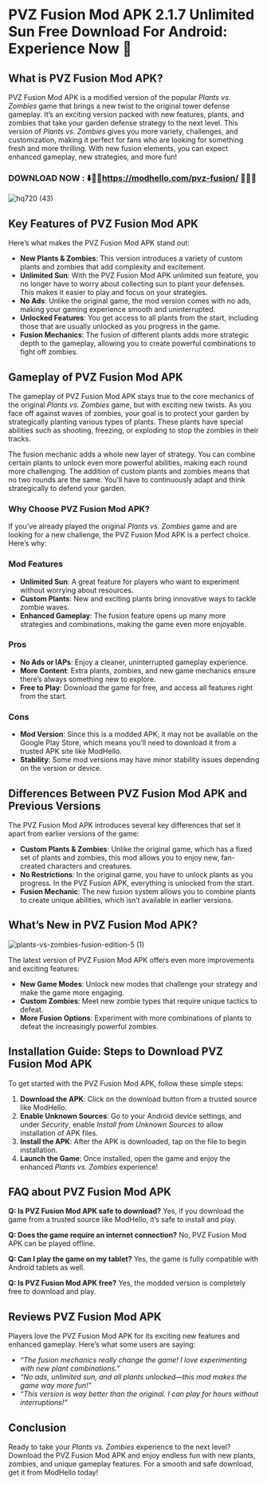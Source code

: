 # PVZ Fusion Mod APK 2.1.7 Unlimited Sun Free Download For Android: Experience Now 📲

## What is PVZ Fusion Mod APK?

PVZ Fusion Mod APK is a modified version of the popular *Plants vs. Zombies* game that brings a new twist to the original tower defense gameplay. It’s an exciting version packed with new features, plants, and zombies that take your garden defense strategy to the next level. This version of *Plants vs. Zombies* gives you more variety, challenges, and customization, making it perfect for fans who are looking for something fresh and more thrilling. With new fusion elements, you can expect enhanced gameplay, new strategies, and more fun!

### DOWNLOAD NOW : ⬇️🌻🌻https://modhello.com/pvz-fusion/ 🌻🌻📲
![hq720 (43)](https://github.com/user-attachments/assets/d4328101-272b-4d7a-8f0f-6b1f755db2f8)


## Key Features of PVZ Fusion Mod APK

Here’s what makes the PVZ Fusion Mod APK stand out:

- **New Plants & Zombies**: This version introduces a variety of custom plants and zombies that add complexity and excitement.
- **Unlimited Sun**: With the PVZ Fusion Mod APK unlimited sun feature, you no longer have to worry about collecting sun to plant your defenses. This makes it easier to play and focus on your strategies.
- **No Ads**: Unlike the original game, the mod version comes with no ads, making your gaming experience smooth and uninterrupted.
- **Unlocked Features**: You get access to all plants from the start, including those that are usually unlocked as you progress in the game.
- **Fusion Mechanics**: The fusion of different plants adds more strategic depth to the gameplay, allowing you to create powerful combinations to fight off zombies.

## Gameplay of PVZ Fusion Mod APK

The gameplay of PVZ Fusion Mod APK stays true to the core mechanics of the original *Plants vs. Zombies* game, but with exciting new twists. As you face off against waves of zombies, your goal is to protect your garden by strategically planting various types of plants. These plants have special abilities such as shooting, freezing, or exploding to stop the zombies in their tracks.

The fusion mechanic adds a whole new layer of strategy. You can combine certain plants to unlock even more powerful abilities, making each round more challenging. The addition of custom plants and zombies means that no two rounds are the same. You’ll have to continuously adapt and think strategically to defend your garden.

### Why Choose PVZ Fusion Mod APK?

If you’ve already played the original *Plants vs. Zombies* game and are looking for a new challenge, the PVZ Fusion Mod APK is a perfect choice. Here’s why:

### Mod Features

- **Unlimited Sun**: A great feature for players who want to experiment without worrying about resources.
- **Custom Plants**: New and exciting plants bring innovative ways to tackle zombie waves.
- **Enhanced Gameplay**: The fusion feature opens up many more strategies and combinations, making the game even more enjoyable.

### Pros

- **No Ads or IAPs**: Enjoy a cleaner, uninterrupted gameplay experience.
- **More Content**: Extra plants, zombies, and new game mechanics ensure there’s always something new to explore.
- **Free to Play**: Download the game for free, and access all features right from the start.

### Cons

- **Mod Version**: Since this is a modded APK, it may not be available on the Google Play Store, which means you’ll need to download it from a trusted APK site like ModHello.
- **Stability**: Some mod versions may have minor stability issues depending on the version or device.

## Differences Between PVZ Fusion Mod APK and Previous Versions

The PVZ Fusion Mod APK introduces several key differences that set it apart from earlier versions of the game:

- **Custom Plants & Zombies**: Unlike the original game, which has a fixed set of plants and zombies, this mod allows you to enjoy new, fan-created characters and creatures.
- **No Restrictions**: In the original game, you have to unlock plants as you progress. In the PVZ Fusion APK, everything is unlocked from the start.
- **Fusion Mechanic**: The new fusion system allows you to combine plants to create unique abilities, which isn’t available in earlier versions.

## What’s New in PVZ Fusion Mod APK?

![plants-vs-zombies-fusion-edition-5 (1)](https://github.com/user-attachments/assets/04943c2a-a7d5-400e-8bae-e6290aea366f)


The latest version of PVZ Fusion Mod APK offers even more improvements and exciting features:

- **New Game Modes**: Unlock new modes that challenge your strategy and make the game more engaging.
- **Custom Zombies**: Meet new zombie types that require unique tactics to defeat.
- **More Fusion Options**: Experiment with more combinations of plants to defeat the increasingly powerful zombies.

## Installation Guide: Steps to Download PVZ Fusion Mod APK

To get started with the PVZ Fusion Mod APK, follow these simple steps:

1. **Download the APK**: Click on the download button from a trusted source like ModHello.
2. **Enable Unknown Sources**: Go to your Android device settings, and under *Security*, enable *Install from Unknown Sources* to allow installation of APK files.
3. **Install the APK**: After the APK is downloaded, tap on the file to begin installation.
4. **Launch the Game**: Once installed, open the game and enjoy the enhanced *Plants vs. Zombies* experience!

## FAQ about PVZ Fusion Mod APK

**Q: Is PVZ Fusion Mod APK safe to download?**
Yes, if you download the game from a trusted source like ModHello, it’s safe to install and play.

**Q: Does the game require an internet connection?**
No, PVZ Fusion Mod APK can be played offline.

**Q: Can I play the game on my tablet?**
Yes, the game is fully compatible with Android tablets as well.

**Q: Is PVZ Fusion Mod APK free?**
Yes, the modded version is completely free to download and play.

## Reviews PVZ Fusion Mod APK

Players love the PVZ Fusion Mod APK for its exciting new features and enhanced gameplay. Here’s what some users are saying:

- *“The fusion mechanics really change the game! I love experimenting with new plant combinations.”*
- *“No ads, unlimited sun, and all plants unlocked—this mod makes the game way more fun!”*
- *“This version is way better than the original. I can play for hours without interruptions!”*

## Conclusion

Ready to take your *Plants vs. Zombies* experience to the next level? Download the PVZ Fusion Mod APK and enjoy endless fun with new plants, zombies, and unique gameplay features. For a smooth and safe download, get it from ModHello today!
